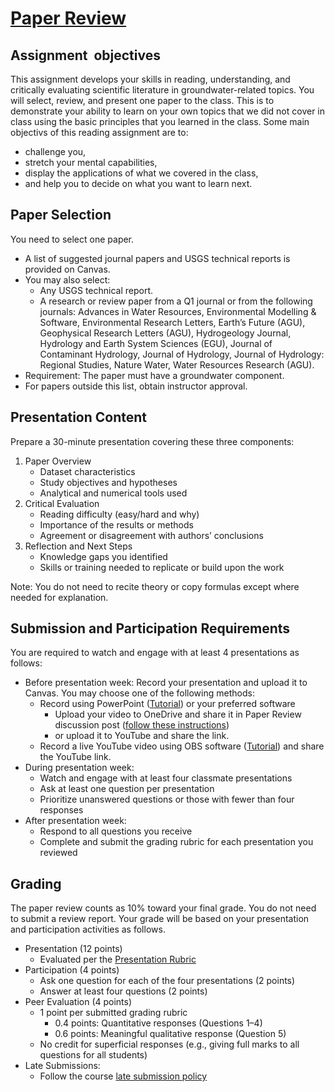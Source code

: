 # [Paper Review](https://aselshall.github.io/gwh/hw/review)

## Assignment  objectives

This assignment develops your skills in reading, understanding, and critically evaluating scientific literature in groundwater-related topics. You will select, review, and present one paper to the class. This is to demonstrate your ability to  learn on your own topics that we did not cover in class using the basic principles that you learned in the class. Some main objectivs of this reading assignment are to: 
- challenge you,
- stretch your mental capabilities,
- display the applications of what we covered in the class,
- and help you to decide on what you want to learn next.

## Paper Selection

You need to select one paper. 
- A list of suggested journal papers and USGS technical reports is provided on Canvas.
- You may also select:
  - Any USGS technical report.
  - A research or review paper from a Q1 journal or from the following journals: Advances in Water Resources, Environmental Modelling & Software, Environmental Research Letters, Earth’s Future (AGU), Geophysical Research Letters (AGU), Hydrogeology Journal, Hydrology and Earth System Sciences (EGU), Journal of Contaminant Hydrology, Journal of Hydrology, Journal of Hydrology: Regional Studies, Nature Water, Water Resources Research (AGU).
- Requirement: The paper must have a groundwater component.
- For papers outside this list, obtain instructor approval.

## Presentation Content
Prepare a 30-minute presentation covering these three components:
1. Paper Overview
    - Dataset characteristics
    - Study objectives and hypotheses
    - Analytical and numerical tools used
2. Critical Evaluation
    - Reading difficulty (easy/hard and why)
    - Importance of the results or methods
    - Agreement or disagreement with authors’ conclusions
3. Reflection and Next Steps
    - Knowledge gaps you identified
    - Skills or training needed to replicate or build upon the work

Note: You do not need to recite theory or copy formulas except where needed for explanation.

## Submission and Participation Requirements
You are required to watch and engage with at least 4 presentations as follows:
- Before presentation week: Record your presentation and upload it to Canvas. You may choose one of the following methods:
  - Record using PowerPoint ([Tutorial](https://youtu.be/bP9VJ03s8Gw?feature=shared)) or your preferred software
    - Upload your video to OneDrive and share it in Paper Review discussion post ([follow these instructions](https://github.com/aselshall/gwh/blob/main/hw/How%20to%20Upload%20a%20Video%20to%20OneDrive.docx))
    - or upload it to YouTube and share the link.
  - Record a live YouTube video using OBS software ([Tutorial](https://youtu.be/zOhh6MclooA?feature=shared)) and share the YouTube link.
- During presentation week:
  - Watch and engage with at least four classmate presentations
  - Ask at least one question per presentation
  - Prioritize unanswered questions or those with fewer than four responses
- After presentation week:
  - Respond to all questions you receive
  - Complete and submit the grading rubric for each presentation you reviewed

## Grading 

The paper review counts as 10% toward your final grade. You do not need to submit a review report. Your grade will be based on your presentation and participation activities as follows. 
- Presentation (12 points)
  - Evaluated per the [Presentation Rubric](https://github.com/aselshall/gwh/blob/main/hw/Presentation%20Rubric.docx)
- Participation (4 points)
  - Ask one question for each of the four presentations (2 points)
  - Answer at least four questions (2 points)
- Peer Evaluation (4 points)
  - 1 point per submitted grading rubric
    - 0.4 points: Quantitative responses (Questions 1–4)
    - 0.6 points: Meaningful qualitative response (Question 5)
  - No credit for superficial responses (e.g., giving full marks to all questions for all students)
- Late Submissions:
  - Follow the course [late submission policy](https://aselshall.github.io/gwh/#late-homework-policy)

